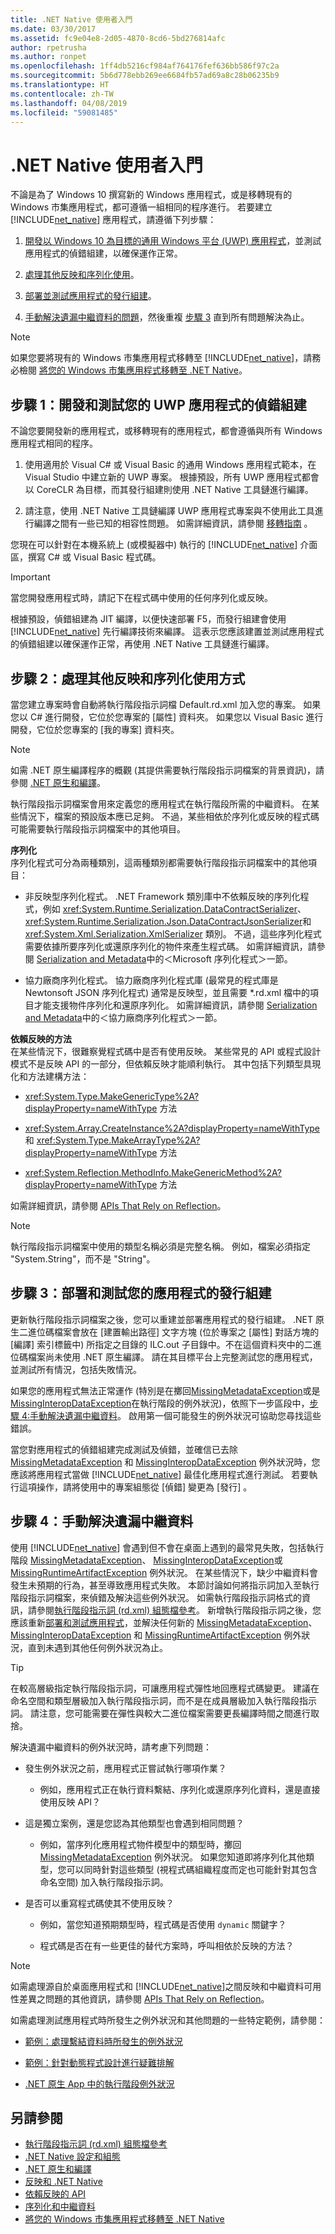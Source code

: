 ```yaml
---
title: .NET Native 使用者入門
ms.date: 03/30/2017
ms.assetid: fc9e04e8-2d05-4870-8cd6-5bd276814afc
author: rpetrusha
ms.author: ronpet
ms.openlocfilehash: 1ff4db5216cf984af764176fef636bb586f97c2a
ms.sourcegitcommit: 5b6d778ebb269ee6684fb57ad69a8c28b06235b9
ms.translationtype: HT
ms.contentlocale: zh-TW
ms.lasthandoff: 04/08/2019
ms.locfileid: "59081485"
---
```

# <a name="getting-started-with-net-native"></a>.NET Native 使用者入門
不論是為了 Windows 10 撰寫新的 Windows 應用程式，或是移轉現有的 Windows 市集應用程式，都可遵循一組相同的程序進行。 若要建立 [!INCLUDE[net_native](../../../includes/net-native-md.md)] 應用程式，請遵循下列步驟：  
  
1.  [開發以 Windows 10 為目標的通用 Windows 平台 (UWP) 應用程式](#Step1)，並測試應用程式的偵錯組建，以確保運作正常。  
  
2.  [處理其他反映和序列化使用](#Step2)。  
  
3.  [部署並測試應用程式的發行組建](#Step3)。  
  
4.  [手動解決遺漏中繼資料的問題](#Step4)，然後重複 [步驟 3](#Step3) 直到所有問題解決為止。  
  
> [!NOTE]
>  如果您要將現有的 Windows 市集應用程式移轉至 [!INCLUDE[net_native](../../../includes/net-native-md.md)]，請務必檢閱 [將您的 Windows 市集應用程式移轉至 .NET Native](../../../docs/framework/net-native/migrating-your-windows-store-app-to-net-native.md)。  
  
<a name="Step1"></a>   
## <a name="step-1-develop-and-test-debug-builds-of-your-uwp-app"></a>步驟 1：開發和測試您的 UWP 應用程式的偵錯組建  
 不論您要開發新的應用程式，或移轉現有的應用程式，都會遵循與所有 Windows 應用程式相同的程序。  
  
1.  使用適用於 Visual C# 或 Visual Basic 的通用 Windows 應用程式範本，在 Visual Studio 中建立新的 UWP 專案。 根據預設，所有 UWP 應用程式都會以 CoreCLR 為目標，而其發行組建則使用 .NET Native 工具鏈進行編譯。  
  
2.  請注意，使用 .NET Native 工具鏈編譯 UWP 應用程式專案與不使用此工具進行編譯之間有一些已知的相容性問題。 如需詳細資訊，請參閱 [移轉指南](../../../docs/framework/net-native/migrating-your-windows-store-app-to-net-native.md) 。  
  
 您現在可以針對在本機系統上 (或模擬器中) 執行的 [!INCLUDE[net_native](../../../includes/net-native-md.md)] 介面區，撰寫 C# 或 Visual Basic 程式碼。  
  
> [!IMPORTANT]
>  當您開發應用程式時，請記下在程式碼中使用的任何序列化或反映。  
  
 根據預設，偵錯組建為 JIT 編譯，以便快速部署 F5，而發行組建會使用 [!INCLUDE[net_native](../../../includes/net-native-md.md)] 先行編譯技術來編譯。 這表示您應該建置並測試應用程式的偵錯組建以確保運作正常，再使用 .NET Native 工具鏈進行編譯。  
  
<a name="Step2"></a>   
## <a name="step-2-handle-additional-reflection-and-serialization-usage"></a>步驟 2：處理其他反映和序列化使用方式  
 當您建立專案時會自動將執行階段指示詞檔 Default.rd.xml 加入您的專案。 如果您以 C# 進行開發，它位於您專案的 [屬性]  資料夾。 如果您以 Visual Basic 進行開發，它位於您專案的 [我的專案]  資料夾。  
  
> [!NOTE]
>  如需 .NET 原生編譯程序的概觀 (其提供需要執行階段指示詞檔案的背景資訊)，請參閱 [.NET 原生和編譯](../../../docs/framework/net-native/net-native-and-compilation.md)。  
  
 執行階段指示詞檔案會用來定義您的應用程式在執行階段所需的中繼資料。 在某些情況下，檔案的預設版本應已足夠。 不過，某些相依於序列化或反映的程式碼可能需要執行階段指示詞檔案中的其他項目。  
  
 **序列化**  
 序列化程式可分為兩種類別，這兩種類別都需要執行階段指示詞檔案中的其他項目：  
  
-   非反映型序列化程式。 .NET Framework 類別庫中不依賴反映的序列化程式，例如 <xref:System.Runtime.Serialization.DataContractSerializer>、 <xref:System.Runtime.Serialization.Json.DataContractJsonSerializer>和 <xref:System.Xml.Serialization.XmlSerializer> 類別。 不過，這些序列化程式需要依據所要序列化或還原序列化的物件來產生程式碼。  如需詳細資訊，請參閱 [Serialization and Metadata](../../../docs/framework/net-native/serialization-and-metadata.md)中的＜Microsoft 序列化程式＞一節。  
  
-   協力廠商序列化程式。 協力廠商序列化程式庫 (最常見的程式庫是 Newtonsoft JSON 序列化程式) 通常是反映型，並且需要 *.rd.xml 檔中的項目才能支援物件序列化和還原序列化。 如需詳細資訊，請參閱 [Serialization and Metadata](../../../docs/framework/net-native/serialization-and-metadata.md)中的＜協力廠商序列化程式＞一節。  
  
 **依賴反映的方法**  
 在某些情況下，很難察覺程式碼中是否有使用反映。 某些常見的 API 或程式設計模式不是反映 API 的一部分，但依賴反映才能順利執行。 其中包括下列類型具現化和方法建構方法：  
  
-   <xref:System.Type.MakeGenericType%2A?displayProperty=nameWithType> 方法  
  
-   <xref:System.Array.CreateInstance%2A?displayProperty=nameWithType> 和 <xref:System.Type.MakeArrayType%2A?displayProperty=nameWithType> 方法  
  
-   <xref:System.Reflection.MethodInfo.MakeGenericMethod%2A?displayProperty=nameWithType> 方法  
  
 如需詳細資訊，請參閱 [APIs That Rely on Reflection](../../../docs/framework/net-native/apis-that-rely-on-reflection.md)。  
  
> [!NOTE]
>  執行階段指示詞檔案中使用的類型名稱必須是完整名稱。 例如，檔案必須指定 "System.String"，而不是 "String"。  
  
<a name="Step3"></a>   
## <a name="step-3-deploy-and-test-the-release-builds-of-your-app"></a>步驟 3：部署和測試您的應用程式的發行組建  
 更新執行階段指示詞檔案之後，您可以重建並部署應用程式的發行組建。 .NET 原生二進位碼檔案會放在 [建置輸出路徑]  文字方塊 (位於專案之 [屬性]  對話方塊的 [編譯]  索引標籤中) 所指定之目錄的 ILC.out 子目錄中。不在這個資料夾中的二進位碼檔案尚未使用 .NET 原生編譯。 請在其目標平台上完整測試您的應用程式，並測試所有情況，包括失敗情況。  
  
 如果您的應用程式無法正常運作 (特別是在擲回[MissingMetadataException](../../../docs/framework/net-native/missingmetadataexception-class-net-native.md)或是[MissingInteropDataException](../../../docs/framework/net-native/missinginteropdataexception-class-net-native.md)在執行階段的例外狀況)，依照下一步區段中，[步驟 4:手動解決遺漏中繼資料](#Step4)。 啟用第一個可能發生的例外狀況可協助您尋找這些錯誤。  
  
 當您對應用程式的偵錯組建完成測試及偵錯，並確信已去除 [MissingMetadataException](../../../docs/framework/net-native/missingmetadataexception-class-net-native.md) 和 [MissingInteropDataException](../../../docs/framework/net-native/missinginteropdataexception-class-net-native.md) 例外狀況時，您應該將應用程式當做 [!INCLUDE[net_native](../../../includes/net-native-md.md)] 最佳化應用程式進行測試。 若要執行這項操作，請將使用中的專案組態從 [偵錯]  變更為 [發行] 。  
  
<a name="Step4"></a>   
## <a name="step-4-manually-resolve-missing-metadata"></a>步驟 4：手動解決遺漏中繼資料  
 使用 [!INCLUDE[net_native](../../../includes/net-native-md.md)] 會遇到但不會在桌面上遇到的最常見失敗，包括執行階段 [MissingMetadataException](../../../docs/framework/net-native/missingmetadataexception-class-net-native.md)、 [MissingInteropDataException](../../../docs/framework/net-native/missinginteropdataexception-class-net-native.md)或 [MissingRuntimeArtifactException](../../../docs/framework/net-native/missingruntimeartifactexception-class-net-native.md) 例外狀況。 在某些情況下，缺少中繼資料會發生未預期的行為，甚至導致應用程式失敗。 本節討論如何將指示詞加入至執行階段指示詞檔案，來偵錯及解決這些例外狀況。 如需執行階段指示詞格式的資訊，請參閱[執行階段指示詞 (rd.xml) 組態檔參考](../../../docs/framework/net-native/runtime-directives-rd-xml-configuration-file-reference.md)。 新增執行階段指示詞之後，您應該重新[部署和測試應用程式](#Step3)，並解決任何新的 [MissingMetadataException](../../../docs/framework/net-native/missingmetadataexception-class-net-native.md)、[MissingInteropDataException](../../../docs/framework/net-native/missinginteropdataexception-class-net-native.md) 和 [MissingRuntimeArtifactException](../../../docs/framework/net-native/missingruntimeartifactexception-class-net-native.md) 例外狀況，直到未遇到其他任何例外狀況為止。  
  
> [!TIP]
>  在較高層級指定執行階段指示詞，可讓應用程式彈性地回應程式碼變更。  建議在命名空間和類型層級加入執行階段指示詞，而不是在成員層級加入執行階段指示詞。 請注意，您可能需要在彈性與較大二進位檔案需要更長編譯時間之間進行取捨。  
  
 解決遺漏中繼資料的例外狀況時，請考慮下列問題：  
  
-   發生例外狀況之前，應用程式正嘗試執行哪項作業？  
  
    -   例如，應用程式正在執行資料繫結、序列化或還原序列化資料，還是直接使用反映 API？  
  
-   這是獨立案例，還是您認為其他類型也會遇到相同問題？  
  
    -   例如，當序列化應用程式物件模型中的類型時，擲回 [MissingMetadataException](../../../docs/framework/net-native/missingmetadataexception-class-net-native.md) 例外狀況。  如果您知道即將序列化其他類型，您可以同時針對這些類型 (視程式碼組織程度而定也可能針對其包含命名空間) 加入執行階段指示詞。  
  
-   是否可以重寫程式碼使其不使用反映？  
  
    -   例如，當您知道預期類型時，程式碼是否使用 `dynamic` 關鍵字？  
  
    -   程式碼是否在有一些更佳的替代方案時，呼叫相依於反映的方法？  
  
> [!NOTE]
>  如需處理源自於桌面應用程式和 [!INCLUDE[net_native](../../../includes/net-native-md.md)]之間反映和中繼資料可用性差異之問題的其他資訊，請參閱 [APIs That Rely on Reflection](../../../docs/framework/net-native/apis-that-rely-on-reflection.md)。  
  
 如需處理測試應用程式時所發生之例外狀況和其他問題的一些特定範例，請參閱：  
  
-   [範例：處理繫結資料時所發生的例外狀況](../../../docs/framework/net-native/example-handling-exceptions-when-binding-data.md)  
  
-   [範例：針對動態程式設計進行疑難排解](../../../docs/framework/net-native/example-troubleshooting-dynamic-programming.md)  
  
-   [.NET 原生 App 中的執行階段例外狀況](../../../docs/framework/net-native/runtime-exceptions-in-net-native-apps.md)  
  
## <a name="see-also"></a>另請參閱

- [執行階段指示詞 (rd.xml) 組態檔參考](../../../docs/framework/net-native/runtime-directives-rd-xml-configuration-file-reference.md)
- [.NET Native 設定和組態](https://docs.microsoft.com/previous-versions/dn600164(v=vs.110))
- [.NET 原生和編譯](../../../docs/framework/net-native/net-native-and-compilation.md)
- [反映和 .NET Native](../../../docs/framework/net-native/reflection-and-net-native.md)
- [依賴反映的 API](../../../docs/framework/net-native/apis-that-rely-on-reflection.md)
- [序列化和中繼資料](../../../docs/framework/net-native/serialization-and-metadata.md)
- [將您的 Windows 市集應用程式移轉至 .NET Native](../../../docs/framework/net-native/migrating-your-windows-store-app-to-net-native.md)
